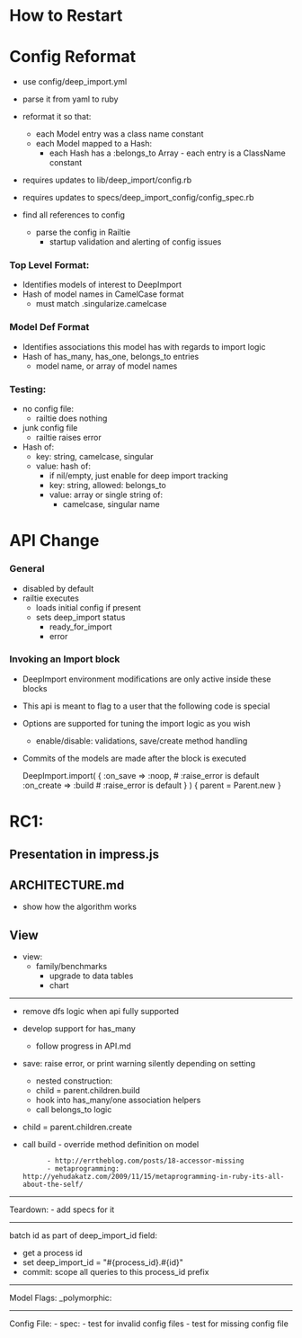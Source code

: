 How to Restart
==============

Config Reformat
===============
* use config/deep_import.yml
* parse it from yaml to ruby
* reformat it so that:
	- each Model entry was a class name constant
	- each Model mapped to a Hash:
	  - each Hash has a :belongs_to Array
			- each entry is a ClassName constant

* requires updates to lib/deep_import/config.rb
* requires updates to specs/deep_import_config/config_spec.rb
* find all references to config
	* parse the config in Railtie
		* startup validation and alerting of config issues

### Top Level Format:
* Identifies models of interest to DeepImport
* Hash of model names in CamelCase format
	* must match .singularize.camelcase

### Model Def Format
* Identifies associations this model has with regards to import logic
* Hash of has_many, has_one, belongs_to entries
	* model name, or array of model names

### Testing:
* no config file: 
	* railtie does nothing
* junk config file
	* railtie raises error
* Hash of:
	* key: string, camelcase, singular
	* value: hash of:
		* if nil/empty, just enable for deep import tracking
		* key: string, allowed: belongs_to
		* value: array or single string of:
			* camelcase, singular name

API Change
==========
### General
* disabled by default
* railtie executes
	* loads initial config if present
	* sets deep_import status
		* ready_for_import
		* error

### Invoking an Import block
* DeepImport environment modifications are only active inside these blocks
* This api is meant to flag to a user that the following code is special
* Options are supported for tuning the import logic as you wish
	* enable/disable: validations, save/create method handling
* Commits of the models are made after the block is executed
	 
    DeepImport.import( { 
												:on_save => :noop, # :raise_error is default
												:on_create => :build # :raise_error is default
											}
				) {
						parent = Parent.new	
					}


RC1:
===

## Presentation in impress.js

## ARCHITECTURE.md
  * show how the algorithm works

View
-----
* view: 
	* family/benchmarks
		* upgrade to data tables
		* chart


---
- remove dfs logic when api fully supported
- develop support for has_many
	- follow progress in API.md
- save: raise error, or print warning silently depending on setting
	- nested construction:
	- child = parent.children.build
	- hook into has_many/one association helpers
	- call belongs_to logic

- child = parent.children.create 
- call build
					- override method definition on model

			- http://errtheblog.com/posts/18-accessor-missing
			- metaprogramming: http://yehudakatz.com/2009/11/15/metaprogramming-in-ruby-its-all-about-the-self/

---
Teardown:
	- add specs for it

---
batch id as part of deep_import_id field:
- get a process id
- set deep_import_id = "#{process_id}.#{id}"
- commit: scope all queries to this process_id prefix

---
Model Flags:
_polymorphic:

---
Config File:
	- spec: 
		- test for invalid config files
		- test for missing config file
